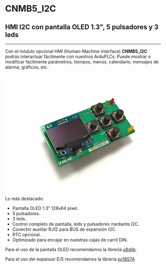 # CNMB5_I2C
## HMI I2C con pantalla OLED 1.3", 5 pulsadores y 3 leds

----------
Con el módulo opcional HMI (Human-Machine Interface) **CNMB5_I2C** podrás interactuar fácilmente con nuestros ArduPLCs. Puede mostrar o modificar fácilmente parámetros, tiempos, menús, calendario, mensajes de alarma, gráficos, etc.

![CNMB5_I2C](https://github.com/raymirabel/HMI/blob/master/CNMB5_I2C/Doc/HMI_CNMB_I2C_1.jpg)


Lo más destacado:

- Pantalla OLED 1.3" 128x64 pixel.
- 5 pulsadores.
- 3 leds.
- Control completo de pantalla, leds y pulsadores mediante I2C.
- Conector auxiliar RJ12 para BUS de expansión I2C.
- RTC opcional.
- Optimizado para encajar en nuestras cajas de carril DIN.


Para el uso de la pantalla OLED recomendamos la librería [u8glib](https://github.com/olikraus/u8glib "u8glib").

Para el uso del expansor E/S recomendamos la librería [pcf8574](https://github.com/skywodd/pcf8574_arduino_library "PCF8574").